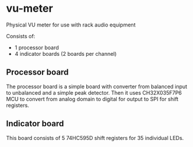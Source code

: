 # vu-meter

Physical VU meter for use with rack audio equipment

Consists of:
- 1 processor board
- 4 indicator boards (2 boards per channel)

## Processor board

The processor board is a simple board with converter from balanced input to unbalanced and a simple peak detector.
Then it uses CH32X035F7P6 MCU to convert from analog domain to digital for output to SPI for shift registers.

## Indicator board

This board consists of 5 74HC595D shift registers for 35 individual LEDs.